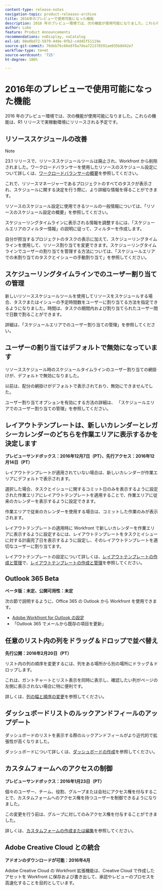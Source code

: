 ```yaml
---
content-type: release-notes
navigation-topic: product-releases-archive
title: 2016年のプレビューで使用可能になった機能
description: 2016 年のプレビュー環境では、次の機能が使用可能になりました。これらの機能は、R1 リリースで実稼動環境にリリースされる予定です。
author: Luke
feature: Product Announcements
recommendations: noDisplay, noCatalog
exl-id: 08e0bd72-5979-449e-9fb2-c4d45f51119e
source-git-commit: 76deb76c66e8f8a7dea721378591ae035b8d42e7
workflow-type: tm+mt
source-wordcount: '725'
ht-degree: 100%

---
```


# 2016年のプレビューで使用可能になった機能

2016 年のプレビュー環境では、次の機能が使用可能になりました。これらの機能は、R1 リリースで実稼動環境にリリースされる予定です。

## リソーススケジュールの改善

>[!NOTE]
>
>23.1 リリースで、リソーススケジュールツールは廃止され、Workfront から削除されました。ワークロードバランサーを使用したリソースのスケジュール設定について詳しくは、[ワークロードバランサーの概要](../../../../resource-mgmt/workload-balancer/overview-workload-balancer.md)を参照してください。

これで、リソースマネージャーであるプロジェクトのすべてのタスクが表示され、スケジュールに関する決定を行う際に、より詳細な情報を得ることができます。

リソースのスケジュール設定に使用できるツールの一般情報については、「リソースのスケジュール設定の概要」を参照してください。

スケジューリングタイムラインに表示される情報を調整するには、「スケジュールエリアのフィルター情報」の説明に従って、フィルターを作成します。

自分が担当するプロジェクトのタスクの表示に加えて、スケジューリングタイムラインを使用して、リソース割り当てを変更できます。スケジューリングタイムラインでユーザーの割り当てを管理する方法については、「スケジュールエリアでの未割り当てのタスクとイシューの手動割り当て」を参照してください。

## スケジューリングタイムラインでのユーザー割り当ての管理

新しいリソーススケジュールツールを使用してリソースをスケジュールする場合、タスクまたはイシューの予定時間数をユーザーに割り当てる方法を指定できるようになりました。時間は、タスクの期間内および割り当てられたユーザー間で日数で割ることができます。

詳細は、「スケジュールエリアでのユーザー割り当ての管理」を参照してください。

## ユーザーの割り当てはデフォルトで無効になっています

リソーススケジュール時のスケジュールタイムラインのユーザー割り当ての網掛けが、デフォルトで無効になりました。

以前は、配分の網掛けがデフォルトで表示されており、無効にできませんでした。

ユーザー割り当てオプションを有効にする方法の詳細は、
「スケジュールエリアでのユーザー割り当ての管理」を参照してください。

## レイアウトテンプレートは、新しいカレンダーとレガシーカレンダーのどちらを作業エリアに表示するかを決定します

**プレビューサンドボックス：2016年12月7日（PT）、先行アクセス：2016年12月14日（PT）**

レイアウトテンプレートが適用されていない場合は、新しいカレンダーが作業エリアにデフォルトで表示されます。

選択した場合、タスクとイシューに関するコミット日のみを表示するように設定された作業エリアにレイアウトテンプレートを適用することで、作業エリアに従来のカレンダーを表示するように設定できます。

作業エリアで従来のカレンダーを使用する場合は、コミットした作業のみが表示されます。

レイアウトテンプレートの適用時に Workfront で新しいカレンダーを作業エリアに表示するように設定するには、レイアウトテンプレートをタスクとイシューに対する計画完了日を表示するように設定し、そのレイアウトテンプレートを適切なユーザーに割り当てます。

レイアウトテンプレートの設定について詳しくは、[レイアウトテンプレートの作成と管理](../../../../administration-and-setup/customize-workfront/use-layout-templates/create-and-manage-layout-templates.md)で、[レイアウトテンプレートの作成と管理](../../../../administration-and-setup/customize-workfront/use-layout-templates/create-and-manage-layout-templates.md#customizing-my-work)を参照してください。

## Outlook 365 Beta

**ベータ版：未定、公開可用性：未定**

次の節で説明するように、Office 365 の Outlook から Workfront を使用できます。

* [Adobe Workfront for Outlook の設定](../../../../workfront-integrations-and-apps/using-workfront-with-outlook/set-up-workfront-for-outlook.md)
* 「Outlook 365 でメールから既存の項目を更新」

## 任意のリスト内の列をドラッグ＆ドロップで並べ替え

**先行公開：2016年2月20日（PT）**

リスト内の列の順序を変更するには、列をある場所から別の場所にドラッグ＆ドロップします。

これは、ガントチャートとリスト表示を同時に表示し、確認したい列がページの左側に表示されない場合に特に便利です。 

詳しくは、[列の幅と順序の変更](../../../../reports-and-dashboards/reports/reporting-elements/modify-column-width-order.md)を参照してください。

## ダッシュボードリストのルックアンドフィールのアップデート

ダッシュボードのリストを表示する際のルックアンドフィールがより近代的で拡張性が高くなりました。

ダッシュボードについて詳しくは、[ダッシュボードの作成](../../../../reports-and-dashboards/dashboards/creating-and-managing-dashboards/create-dashboard.md)を参照してください。

## カスタムフォームへのアクセスの制御

**プレビューサンドボックス：2016年1月23日（PT）**

個々のユーザー、チーム、役割、グループまたは会社にアクセス権を付与することで、カスタムフォームへのアクセス権を持つユーザーを制御できるようになりました。 

この変更を行う前は、グループに対してのみアクセス権を付与することができました。

詳しくは、[カスタムフォームの作成または編集](../../../../administration-and-setup/customize-workfront/create-manage-custom-forms/create-or-edit-a-custom-form.md)を参照してください。

## Adobe Creative Cloud との統合

**アドオンのダウンロードが可能：2016年4月**

Adobe Creative Cloud の Workfront 拡張機能は、Creative Cloud で作成したアセットを Workfront に保存および書き出して、承認やレビューのプロセスを高速化することを目的としています。
